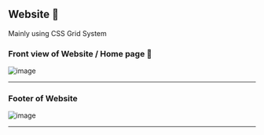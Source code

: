<h2> Website 📰</h2>
  <p> Mainly using CSS Grid System</p>
  <h3> Front view of Website  / Home page 📄</h3>
  
![image](https://user-images.githubusercontent.com/69325431/123464439-6bb56880-d60a-11eb-8072-b7fee929d322.png)
<hr>


<h3> Footer of Website</h3>


![image](https://user-images.githubusercontent.com/69325431/123464809-f0a08200-d60a-11eb-9d70-0e7f3d636397.png)
<hr>






